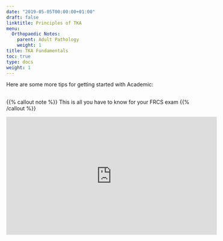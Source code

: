 ```yaml
---
date: "2019-05-05T00:00:00+01:00"
draft: false
linktitle: Principles of TKA
menu:
  Orthopaedic Notes:
    parent: Adult Pathology
    weight: 1
title: TKA Fundamentals
toc: true
type: docs
weight: 1
---
```


Here are some more tips for getting started with Academic:

## 
{{% callout note %}}
This is all you have to know for your FRCS exam
{{% /callout %}}

<iframe width="560" height="315" src="https://www.youtube.com/embed/HW66W-fGpww" frameborder="0" allow="accelerometer; autoplay; clipboard-write; encrypted-media; gyroscope; picture-in-picture" allowfullscreen></iframe>
